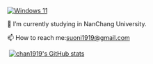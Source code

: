 [![Windows 11](https://img.shields.io/badge/-windows11-blue?logo=data:image/png;base64,iVBORw0KGgoAAAANSUhEUgAAABAAAAAQCAYAAAAf8/9hAAAAQ0lEQVR4AWL87if3nwEH4Nz0iLF+FwNO+UY3BkYmBgoByIBRAwYaMDIsef8fp2yMIOP/nbjTAaP7MEkHo+kAIIAAAwCoEQ0bQ/lQawAAAABJRU5ErkJggg==)](https://www.microsoft.com/windows/get-windows-11)



🔭 I’m currently studying in NanChang University.

📫 How to reach me:suoni1919@gmail.com




&nbsp;[![chan1919's GitHub stats](https://github-readme-stats.vercel.app/api?username=chan1919&count_private=true&show_icons=true&theme=default&bg_color=45,69FF97,00E4FF)](https://github.com/anuraghazra/github-readme-stats)
